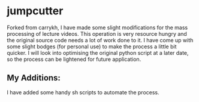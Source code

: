 # jumpcutter
Forked from carrykh, I have made some slight modifications for the mass processing of lecture videos. This operation is very resource hungry and the original source code needs a lot of work done to it. I have come up with some slight bodges (for personal use) to make the process a little bit quicker.
I will look into optimising the original python script at a later date, so the process can be lightened for future application.

## My Additions:
I have added some handy sh scripts to automate the process.
